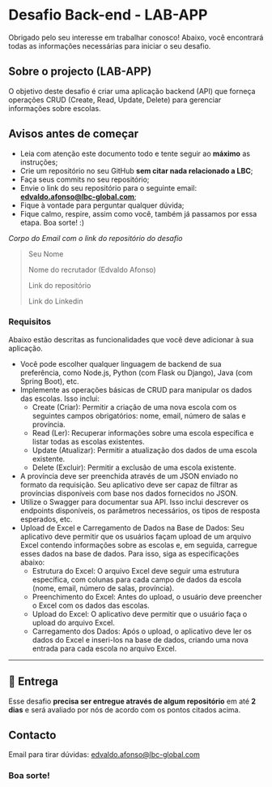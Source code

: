 # Desafio Back-end - LAB-APP

Obrigado pelo seu interesse em trabalhar conosco! Abaixo, você encontrará todas as informações necessárias para iniciar o seu desafio.

## Sobre o projecto (LAB-APP)

O objetivo deste desafio é criar uma aplicação backend (API) que forneça operações CRUD (Create, Read, Update, Delete) para gerenciar informações sobre escolas. 

## Avisos antes de começar

- Leia com atenção este documento todo e tente seguir ao **máximo** as instruções;
- Crie um repositório no seu GitHub **sem citar nada relacionado a LBC**;
- Faça seus commits no seu repositório;
- Envie o link do seu repositório para o seguinte email: **edvaldo.afonso@lbc-global.com**;
- Fique à vontade para perguntar qualquer dúvida;
- Fique calmo, respire, assim como você, também já passamos por essa etapa. Boa sorte! :)

_Corpo do Email com o link do repositório do desafio_

> Seu Nome
>
> Nome do recrutador (Edvaldo Afonso)
>
> Link do repositório
>
> Link do Linkedin

### Requisitos

Abaixo estão descritas as funcionalidades que você deve adicionar à sua aplicação.

- Você pode escolher qualquer linguagem de backend de sua preferência, como Node.js, Python (com Flask ou Django), Java (com Spring Boot), etc.
- Implemente as operações básicas de CRUD para manipular os dados das escolas. Isso inclui:
    - Create (Criar): Permitir a criação de uma nova escola com os seguintes campos obrigatórios: nome, email, número de salas e província.
    - Read (Ler): Recuperar informações sobre uma escola específica e listar todas as escolas existentes.
    - Update (Atualizar): Permitir a atualização dos dados de uma escola existente.
    - Delete (Excluir): Permitir a exclusão de uma escola existente.
- A província deve ser preenchida através de um JSON enviado no formato da requisição. Seu aplicativo deve ser capaz de filtrar as províncias disponíveis com base nos dados fornecidos no JSON.
- Utilize o Swagger para documentar sua API. Isso inclui descrever os endpoints disponíveis, os parâmetros necessários, os tipos de resposta esperados, etc.
- Upload de Excel e Carregamento de Dados na Base de Dados: Seu aplicativo deve permitir que os usuários façam upload de um arquivo Excel contendo informações sobre as escolas e, em seguida, carregue esses dados na base de dados. Para isso, siga as especificações abaixo:
    - Estrutura do Excel: O arquivo Excel deve seguir uma estrutura específica, com colunas para cada campo de dados da escola (nome, email, número de salas, província).
    - Preenchimento do Excel: Antes do upload, o usuário deve preencher o Excel com os dados das escolas.
    - Upload do Excel: O aplicativo deve permitir que o usuário faça o upload do arquivo Excel.
    - Carregamento dos Dados: Após o upload, o aplicativo deve ler os dados do Excel e inseri-los na base de dados, criando uma nova entrada para cada escola no arquivo Excel.

---


## 📅 Entrega

Esse desafio **precisa ser entregue através de algum repositório** em até **2 dias** e será avaliado por nós de acordo com os pontos citados acima.

## Contacto

Email para tirar dúvidas: edvaldo.afonso@lbc-global.com 

### Boa sorte!
